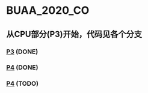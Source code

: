 # BUAA_2020_CO
## 从CPU部分(P3)开始，代码见各个分支
### [P3](https://github.com/mr823929973/BUAA_2020_MIPS_CPU/tree/p3) (DONE)
### [P4](https://github.com/mr823929973/BUAA_2020_MIPS_CPU/tree/p4) (DONE)
### [P4](https://github.com/mr823929973/BUAA_2020_MIPS_CPU/tree/p5) (TODO)

